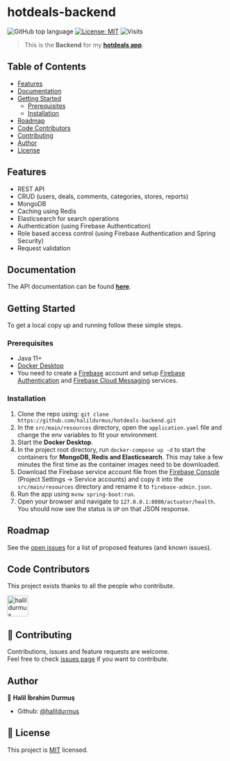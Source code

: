 # hotdeals-backend

![GitHub top language](https://img.shields.io/github/languages/top/halildurmus/hotdeals-backend?style=for-the-badge)
[![License: MIT](https://img.shields.io/badge/License-MIT-blue.svg?style=for-the-badge)](https://github.com/halildurmus/hotdeals-backend/blob/master/LICENSE)
![Visits](https://badges.pufler.dev/visits/halildurmus/hotdeals-backend?style=for-the-badge)

> This is the **Backend** for my **[hotdeals app](https://github.com/halildurmus/hotdeals-app)**.

## Table of Contents

* [Features](#features)
* [Documentation](#documentation)
* [Getting Started](#getting-started)
    * [Prerequisites](#prerequisites)
    * [Installation](#installation)
* [Roadmap](#roadmap)
* [Code Contributors](#code-contributors)
* [Contributing](#-contributing)
* [Author](#author)
* [License](#-license)

## Features

- REST API
- CRUD (users, deals, comments, categories, stores, reports)
- MongoDB
- Caching using Redis
- Elasticsearch for search operations
- Authentication (using Firebase Authentication)
- Role based access control (using Firebase Authentication and Spring Security)
- Request validation

## Documentation

The API documentation can be found **[here](https://hotdeals-backend.herokuapp.com/swagger-ui)**.

## Getting Started

To get a local copy up and running follow these simple steps.

### Prerequisites

- Java 11+
- [Docker Desktop](https://www.docker.com/products/docker-desktop)
- You need to create a [Firebase](https://firebase.google.com) account and
  setup [Firebase Authentication](https://firebase.google.com/products/auth)
  and [Firebase Cloud Messaging](https://firebase.google.com/products/dynamic-links) services.

### Installation

1. Clone the repo using: `git clone https://github.com/halildurmus/hotdeals-backend.git`
2. In the `src/main/resources` directory, open the `application.yaml` file and change the env
   variables to fit your environment.
3. Start the **Docker Desktop**.
4. In the project root directory, run `docker-compose up -d` to start the containers for **MongoDB,
   Redis and Elasticsearch**. This may take a few minutes the first time as the container images
   need to be downloaded.
5. Download the Firebase service account file from the
   [Firebase Console](https://console.firebase.google.com) (Project Settings -> Service accounts)
   and copy it into the `src/main/resources` directory and rename it to `firebase-admin.json`.
6. Run the app using `mvnw spring-boot:run`.
7. Open your browser and navigate to `127.0.0.1:8080/actuator/health`. You should now see the status
   is `UP` on that JSON response.

## Roadmap

See the [open issues](https://github.com/halildurmus/hotdeals-backend/issues) for a list of proposed
features (and known issues).

## Code Contributors

This project exists thanks to all the people who contribute.

<a href="https://github.com/halildurmus/hotdeals-backend/graphs/contributors">
  <img class="avatar" alt="halildurmus" src="https://github.com/halildurmus.png?v=4&s=96" width="48" height="48" />
</a>

## 🤝 Contributing

Contributions, issues and feature requests are welcome.  
Feel free to check [issues page](https://github.com/halildurmus/hotdeals-backend/issues) if you want
to contribute.

## Author

👤 **Halil İbrahim Durmuş**

- Github: [@halildurmus](https://github.com/halildurmus)

## 📝 License

This project is [MIT](https://github.com/halildurmus/hotdeals-backend/blob/master/LICENSE) licensed.
